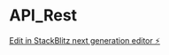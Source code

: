 # API_Rest

[Edit in StackBlitz next generation editor ⚡️](https://stackblitz.com/~/github.com/Yuliscqua/API_Rest)